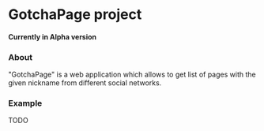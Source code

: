 # GotchaPage project
#### Currently in Alpha version

### About
"GotchaPage" is a web application which allows to get list of pages with the given nickname from different social networks.

### Example
TODO
